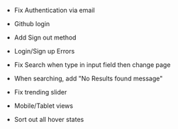 - Fix Authentication via email
- Github login
- Add Sign out method
- Login/Sign up Errors

- Fix Search when type in input field then change page
- When searching, add "No Results found message"
- Fix trending slider
- Mobile/Tablet views
- Sort out all hover states
